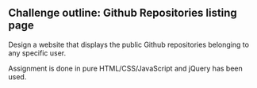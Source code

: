 ## Challenge outline: Github Repositories listing page

Design a website that displays the public Github repositories belonging to any specific user.

Assignment is done in pure HTML/CSS/JavaScript and jQuery has been used.
